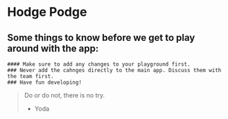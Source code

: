 # Hodge Podge 

## Some things to know before we get to play around with the app:
	#### Make sure to add any changes to your playground first.
	### Never add the cahnges directly to the main app. Discuss them with the team first. 
	### Have fun developing! 

> Do or do not, there is no try.
> - Yoda
